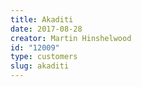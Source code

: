 ```yaml
---
title: Akaditi
date: 2017-08-28
creator: Martin Hinshelwood
id: "12009"
type: customers
slug: akaditi
---
```

